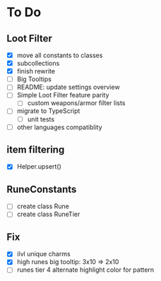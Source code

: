 # To Do

## Loot Filter
- [x] move all constants to classes
- [x] subcollections
- [x] finish rewrite
- [ ] Big Tooltips
- [ ] README: update settings overview
- [ ] Simple Loot Filter feature parity
  - [ ] custom weapons/armor filter lists
- [ ] migrate to TypeScript
  - [ ] unit tests
- [ ] other languages compatiblity

## item filtering
- [x] Helper.upsert()

## RuneConstants
- [ ] create class Rune
- [ ] create class RuneTier

## Fix
- [x] ilvl unique charms
- [x] high runes big tooltip: 3x10 => 2x10
- [ ] runes tier 4 alternate highlight color for pattern